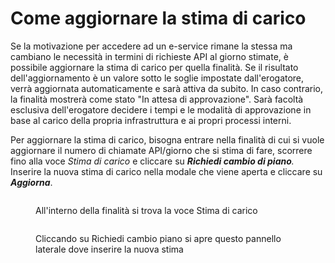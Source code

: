 # Come aggiornare la stima di carico

Se la motivazione per accedere ad un e-service rimane la stessa ma cambiano le necessità in termini di richieste API al giorno stimate, è possibile aggiornare la stima di carico per quella finalità. Se il risultato dell'aggiornamento è un valore sotto le soglie impostate dall'erogatore, verrà aggiornata automaticamente e sarà attiva da subito. In caso contrario, la finalità mostrerà come stato "In attesa di approvazione". Sarà facoltà esclusiva dell'erogatore decidere i tempi e le modalità di approvazione in base al carico della propria infrastruttura e ai propri processi interni.

Per aggiornare la stima di carico, bisogna entrare nella finalità di cui si vuole aggiornare il numero di chiamate API/giorno che si stima di fare, scorrere fino alla voce _Stima di carico_ e cliccare su _**Richiedi cambio di piano**._ Inserire la nuova stima di carico nella modale che viene aperta e cliccare su _**Aggiorna**_.

<figure><img src="../.gitbook/assets/UI richiedi cambio piano finalità" alt=""><figcaption><p>All'interno della finalità si trova la voce Stima di carico</p></figcaption></figure>

<figure><img src="../.gitbook/assets/Modale cambio piano finalità" alt=""><figcaption><p>Cliccando su Richiedi cambio piano si apre questo pannello laterale dove inserire la nuova stima</p></figcaption></figure>
